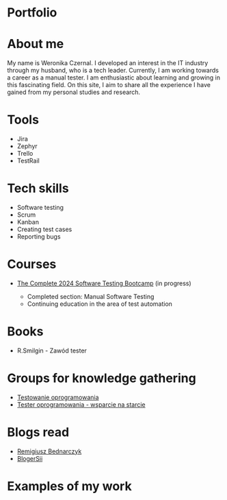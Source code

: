 # Portfolio
# About me 
My name is Weronika Czernal. I developed an interest in the IT industry through my husband, who is a tech leader. Currently, I am working towards a career as a manual tester. I am enthusiastic about learning and growing in this fascinating field. On this site, I aim to share all the experience I have gained from my personal studies and research.
# Tools 
* Jira 
* Zephyr
* Trello
* TestRail
# Tech skills 
* Software testing
* Scrum
* Kanban
* Creating test cases
* Reporting bugs
# Courses 
* [The Complete 2024 Software Testing Bootcamp](https://www.udemy.com/course/testerbootcamp/?couponCode=24T3MT53024#instructor-1) (in progress)

  * Completed section: Manual Software Testing
  * Continuing education in the area of test automation
# Books
* R.Smilgin - Zawód tester
# Groups for knowledge gathering
* [Testowanie oprogramowania](https://www.facebook.com/groups/TestowanieOprogramowania)
* [Tester oprogramowania - wsparcie na starcie](https://www.facebook.com/groups/testeroprogramowania)
# Blogs read 
* [Remigiusz Bednarczyk](https://remigiuszbednarczyk.pl/)
* [BlogerSii](https://sii.pl/blog)
# Examples of my work
